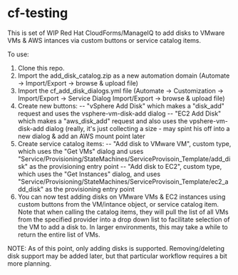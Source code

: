 # cf-testing

This is set of WIP Red Hat CloudForms/ManageIQ to add disks to VMware VMs & AWS intances via custom buttons or service catalog items.


To use: 

1. Clone this repo.
2. Import the add_disk_catalog.zip as a new automation domain (Automate -> Import/Export -> browse & upload file)
3. Import the cf_add_disk_dialogs.yml file (Automate -> Customization -> Import/Export -> Service Dialog Import/Export -> browse & upload file)
4. Create new buttons:
-- "vSphere Add Disk" which makes a "disk_add" request and uses the vsphere-vm-disk-add dialog
-- "EC2 Add Disk" which makes a "aws_disk_add" request and also uses the vpshere-vm-disk-add dialog (really, it's just collecting a size - may spint his off into a new dialog & add an AWS mount point later
6. Create service catalog items:
-- "Add disk to VMware VM", custom type, which uses the "Get VMs" dialog and uses "Service/Provisioning/StateMachines/ServiceProvisoin_Template/add_disk" as the provisioning entry point
-- "Add disk to EC2", custom type, which uses the "Get Instances" dialog, and uses "Service/Provisioning/StateMachines/ServiceProvisoin_Template/ec2_add_disk" as the provisioning entry point
7. You can now test adding disks on VMware VMs & EC2 instances using custom buttons from the VM/intance object, or service catalog item.  Note that when calling the catalog items, they will pull the list of all VMs from the specified provider into a drop down list to facilitate selection of the VM to add a disk to.  In larger environments, this may take a while to return the entire list of VMs.

NOTE: As of this point, only adding disks is supported.  Removing/deleting disk support may be added later, but that particular workflow requires a bit more planning.  
